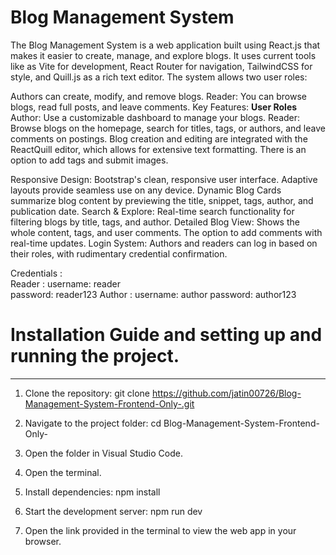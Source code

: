 # Blog Management System
The Blog Management System is a web application built using React.js that makes it easier to create, manage, and explore blogs. It uses current tools like as Vite for development, React Router for navigation, TailwindCSS for style, and Quill.js as a rich text editor. The system allows two user roles:

Authors can create, modify, and remove blogs.
Reader: You can browse blogs, read full posts, and leave comments.
Key Features: **User Roles**
Author: Use a customizable dashboard to manage your blogs.
Reader: Browse blogs on the homepage, search for titles, tags, or authors, and leave comments on postings.
Blog creation and editing are integrated with the ReactQuill editor, which allows for extensive text formatting. There is an option to add tags and submit images.


Responsive Design: Bootstrap's clean, responsive user interface. Adaptive layouts provide seamless use on any device.
Dynamic Blog Cards summarize blog content by previewing the title, snippet, tags, author, and publication date.
Search & Explore: Real-time search functionality for filtering blogs by title, tags, and author.
Detailed Blog View: Shows the whole content, tags, and user comments. The option to add comments with real-time updates.
Login System: Authors and readers can log in based on their roles, with rudimentary credential confirmation. 


Credentials :  
Reader : username: reader  
         password: reader123
Author : username: author
         password: author123 
        


# Installation Guide and setting up and running the project.
------------------------------------------------------------------

1. Clone the repository: git clone https://github.com/jatin00726/Blog-Management-System-Frontend-Only-.git

2. Navigate to the project folder: cd Blog-Management-System-Frontend-Only-

3. Open the folder in Visual Studio Code.

4. Open the terminal.

5. Install dependencies: npm install

6. Start the development server: npm run dev

7. Open the link provided in the terminal to view the web app in your browser.







